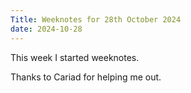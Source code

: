 ```yaml
--- 
Title: Weeknotes for 28th October 2024
date: 2024-10-28
---
```

This week I started weeknotes.  
 
Thanks to Cariad for helping me out.